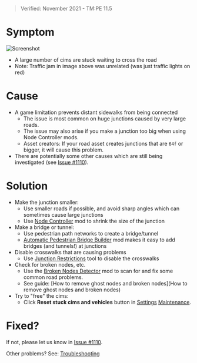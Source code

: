 > Verified: November 2021 - TM:PE 11.5

# Symptom

![Screenshot](https://i.imgur.com/0sdm0AD.jpg)

* A large number of cims are stuck waiting to cross the road
* Note: Traffic jam in image above was unrelated (was just traffic lights on red)

# Cause

* A game limitation prevents distant sidewalks from being connected
    * The issue is most common on huge junctions caused by very large roads.
    * The issue may also arise if you make a junction too big when using Node Controller mods.
    * Asset creators: If your road asset creates junctions that are `64f` or bigger, it will cause this problem.
* There are potentially some other causes which are still being investigated (see [Issue #1110](https://github.com/CitiesSkylinesMods/TMPE/issues/1110)).

# Solution

* Make the junction smaller:
    * Use smaller roads if possible, and avoid sharp angles which can sometimes cause large junctions
    * Use [Node Controller](https://steamcommunity.com/sharedfiles/filedetails/?id=2472062376) mod to shrink the size of the junction
* Make a bridge or tunnel:
    * Use pedestrian path networks to create a bridge/tunnel
    * [Automatic Pedestrian Bridge Builder](https://steamcommunity.com/sharedfiles/filedetails/?id=2030755273) mod makes it easy to add bridges (and tunnels!) at junctions
* Disable crosswalks that are causing problems
    * Use [Junction Restrictions](Junction-Restrictions.md) tool to disable the crosswalks
* Check for broken nodes, etc.
    * Use the [Broken Nodes Detector](https://steamcommunity.com/sharedfiles/filedetails/?id=1777173984&searchtext=broken+nodes+detector) mod to scan for and fix some common road problems.
    * See guide: [How to remove ghost nodes and broken nodes](How to remove ghost nodes and broken nodes)
* Try to "free" the cims:
    * Click **Reset stuck cims and vehicles** button in [Settings](Settings.md) [Maintenance](Maintenance.md).

# Fixed?

If not, please let us know in [Issue #1110](https://github.com/CitiesSkylinesMods/TMPE/issues/1110).

Other problems? See: [Troubleshooting](Troubleshooting)